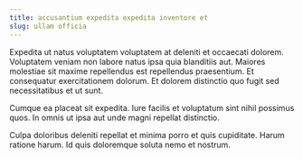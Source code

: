 ```yaml
---
title: accusantium expedita expedita inventore et
slug: ullam officia
---
```


Expedita ut natus voluptatem voluptatem at deleniti et occaecati dolorem. Voluptatem veniam non labore natus ipsa quia blanditiis aut. Maiores molestiae sit maxime repellendus est repellendus praesentium. Et consequatur exercitationem dolorum. Et dolorem distinctio quo fugit sed necessitatibus et ut sunt.

Cumque ea placeat sit expedita. Iure facilis et voluptatum sint nihil possimus quos. In omnis ut ipsa aut unde magni repellat distinctio.

Culpa doloribus deleniti repellat et minima porro et quis cupiditate. Harum ratione harum. Id quis doloremque soluta nemo et nostrum.
